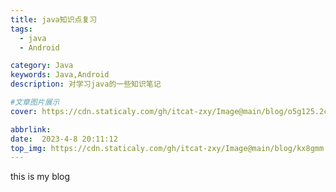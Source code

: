 ```yaml
---
title: java知识点复习
tags:
  - java
  - Android 

category: Java
keywords: Java,Android
description: 对学习java的一些知识笔记

#文章图片展示
cover: https://cdn.staticaly.com/gh/itcat-zxy/Image@main/blog/o5g125.2cqq5x9es90k.jpg

abbrlink: 
date:  2023-4-8 20:11:12
top_img: https://cdn.staticaly.com/gh/itcat-zxy/Image@main/blog/kx8gmm.6eu6jboifxc0.jpg
---
```




this is my blog
